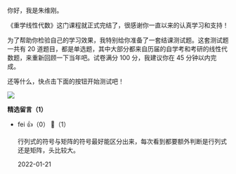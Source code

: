 你好，我是朱维刚。

《重学线性代数》这门课程就正式完结了，很感谢你一直以来的认真学习和支持！

为了帮助你检验自己的学习效果，我特别给你准备了一套结课测试题。这套测试题一共有 20 道题目，都是单选题，其中大部分都来自历届的自学考和考研的线性代数题，来重新回顾一下当年吧。试卷满分 100 分，我建议你在 45 分钟以内完成。

还等什么，快点击下面的按钮开始测试吧！

[![](https://static001.geekbang.org/resource/image/28/a4/28d1be62669b4f3cc01c36466bf811a4.png?wh=1142%2A201)](http://time.geekbang.org/quiz/intro?act_id=208&exam_id=583)
<div><strong>精选留言（1）</strong></div><ul>
<li><span>fei</span> 👍（0） 💬（1）<p>行列式的符号与矩阵的符号最好能区分出来，每次看到都要额外判断是行列式还是矩阵，头比较大。</p>2022-01-21</li><br/>
</ul>